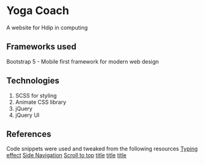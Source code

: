# Yoga Coach
A website for Hdip in computing
## Frameworks used
Bootstrap 5 - Mobile first framework for modern web design
## Technologies
1. SCSS for styling
2. Animate CSS library
3. jQuery
4. jQuery UI

## References
Code snippets were used and tweaked from the following resources
[Typing effect](https://codepen.io/Coding_Journey/pen/BEMgbX)
[Side Navigation](https://www.w3schools.com/howto/howto_js_sidenav.asp)
[Scroll to top](https://www.w3schools.com/howto/tryit.asp?filename=tryhow_js_scroll_to_top)
[title](https://www.w3schools.com/howto/howto_js_lightbox.asp)
[title](https://www.w3schools.com/howto/howto_js_countdown.asp)
[title](https://2023-moodle.dkit.ie/course/view.php?id=2767)

